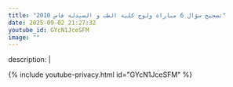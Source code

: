 ```yaml
---
title: "تصحيح سؤال 6 مباراة ولوج كلية الطب و الصيدلة فاس 2010"
date: 2025-09-02 21:27:32 
youtube_id: GYcN1JceSFM
image: ""
---
```

description: |
  
{% include youtube-privacy.html id="GYcN1JceSFM" %}
